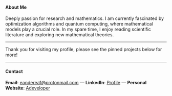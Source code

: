 #### About Me

Deeply passion for research and mathematics. I am currently fascinated by optimization algorithms and quantum computing, where mathematical models play a crucial role. In my spare time, I enjoy reading scientific literature and exploring new mathematical theories.

___

Thank you for visiting my profile, please see the pinned projects below for more!

---

#### Contact
 **Email**: eanderea1@protonmail.com — **LinkedIn**: [Profile](https://www.linkedin.com/in/anderson-rodrigo-pozzi-a06246186/)       —      **Personal Website**: [Adeveloper](https://adeveloper.com.br) 




